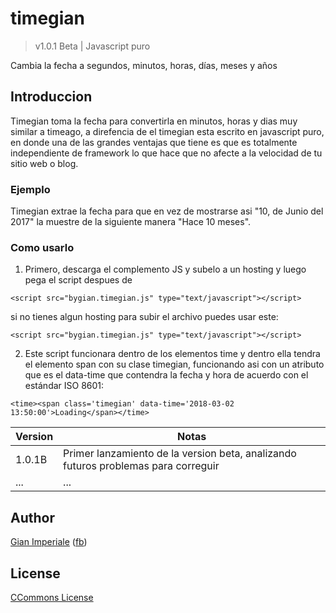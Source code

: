 # timegian

> v1.0.1 Beta | Javascript puro

Cambia la fecha a segundos, minutos, horas, días, meses y años

## Introduccion

Timegian toma la fecha para convertirla en minutos, horas y dias muy similar a timeago, a direfencia de el timegian esta escrito en javascript puro, en donde una de las grandes ventajas  que tiene es que es totalmente independiente de framework lo que hace que no afecte a la velocidad de tu sitio web o blog.

### Ejemplo

Timegian extrae la fecha para que en vez de mostrarse asi "10, de Junio del 2017" la muestre de la siguiente manera "Hace 10 meses".

### Como usarlo
1. Primero, descarga el complemento JS y subelo a un hosting y luego pega el script despues de </head>

```
<script src="bygian.timegian.js" type="text/javascript"></script>
```
si no tienes algun hosting para subir el archivo puedes usar este:

```
<script src="bygian.timegian.js" type="text/javascript"></script>
```

2. Este script funcionara dentro de los elementos time y dentro ella tendra el elemento span con su clase timegian, funcionando asi con un atributo que es el data-time que contendra la fecha y hora de acuerdo con el estándar ISO 8601:

```
<time><span class='timegian' data-time='2018-03-02 13:50:00'>Loading</span></time>
```

| Version | Notas                                                                                |
|---------|--------------------------------------------------------------------------------------|
|  1.0.1B | Primer lanzamiento de la version beta, analizando futuros problemas para correguir   |
|     ... | ...                                                                                  |

## Author

[Gian Imperiale](https://bygian.com) ([fb](https://fb.com/gianfranco.imperialevivas))

## License

[CCommons License](http://creativecommons.org/licenses/by-nc/4.0/)
